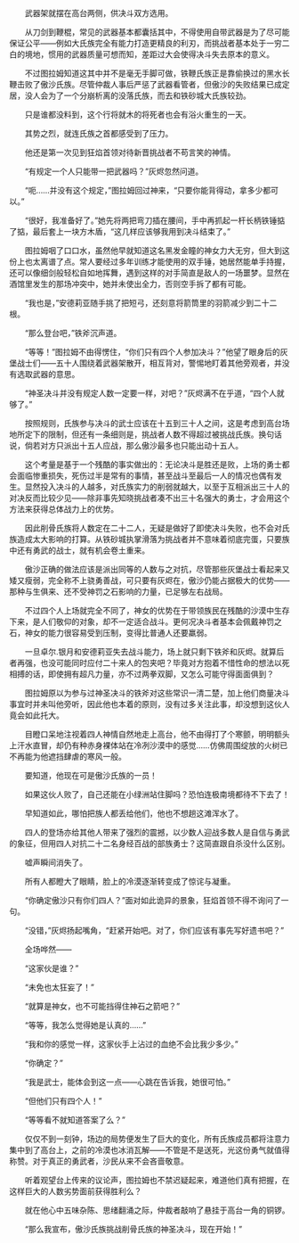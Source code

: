 　　武器架就摆在高台两侧，供决斗双方选用。

　　从刀剑到鞭棍，常见的武器基本都囊括其中，不得使用自带武器是为了尽可能保证公平——例如大氏族完全有能力打造更精良的利刃，而挑战者基本处于一穷二白的境地，惯用的武器质量可想而知，差距过大会使得决斗失去原本的意义。

　　不过图拉姆知道这其中并不是毫无手脚可做，铁鞭氏族正是靠偷换过的黑水长鞭击败了傲沙氏族。尽管仲裁人事后严惩了武器看管者，但傲沙的失败结果已成定居，没人会为了一个分崩析离的没落氏族，而去和铁砂城大氏族较劲。

　　只是谁都没料到，这个行将就木的将死者也会有浴火重生的一天。

　　其势之烈，就连氏族之首都感受到了压力。

　　他还是第一次见到狂焰首领对待新晋挑战者不苟言笑的神情。

　　“有规定一个人只能带一把武器吗？”灰烬忽然问道。

　　“呃……并没有这个规定，”图拉姆回过神来，“只要你能背得动，拿多少都可以。”

　　“很好，我准备好了。”她先将两把弯刀插在腰间，手中再抓起一杆长柄铁锤掂了掂，最后套上一块方木盾，“这几样应该够我用到决斗结束了。”

　　图拉姆咽了口口水，虽然他早就知道这名黑发金瞳的神女力大无穷，但大到这份上也太离谱了点。常人要经过多年训练才能使用的双手锤，她居然能单手持握，还可以像细剑般轻松自如地挥舞，遇到这样的对手简直是敌人的一场噩梦。显然在酒馆里发生的那场冲突中，她并未使出全力，否则空手拆了都有可能。

　　“我也是，”安德莉亚随手挑了把短弓，还刻意将箭筒里的羽箭减少到二十二根。

　　“那么登台吧，”铁斧沉声道。

　　“等等！”图拉姆不由得愣住，“你们只有四个人参加决斗？”他望了眼身后的灰堡战士们——五十人围绕着武器架散开，相互背对，警惕地盯着其他旁观者，并没有选取武器的意思。

　　“神圣决斗并没有规定人数一定要一样，对吧？”灰烬满不在乎道，“四个人就够了。”

　　按照规则，氏族参与决斗的武士应该在十五到三十人之间，这是考虑到高台场地所定下的限制，但还有一条细则是，挑战者人数不得超过被挑战氏族。换句话说，倘若对方只派出十五人应战，那么傲沙最多也只能出动十五人。

　　这个考量是基于一个残酷的事实做出的：无论决斗是胜还是败，上场的勇士都会面临惨重损失，死伤过半是常有的事情，甚至战斗至最后一人的情况也偶有发生。显然投入决斗的人越多，对氏族实力的削弱就越大，以至于互相派出三十人的对决反而比较少见——除非事先知晓挑战者凑不出三十名强大的勇士，才会用这个方法来获得总体战力上的优势。

　　因此削骨氏族将人数定在二十二人，无疑是做好了即使决斗失败，也不会对氏族造成太大影响的打算。从铁砂城执掌滑落为挑战者并不意味着彻底完蛋，只要族中还有勇武的战士，就有机会卷土重来。

　　傲沙正确的做法应该是派出同等的人数与之对抗，尽管那些灰堡战士看起来又矮又瘦弱，完全称不上骁勇善战，可只要有灰烬在，傲沙仍能占据极大的优势——那种与生俱来、还不受神罚之石影响的力量，已足够左右战局。

　　不过四个人上场就完全不同了，神女的优势在于带领族民在残酷的沙漠中生存下来，是人们敬仰的对象，却不一定适合战斗。更何况决斗者基本会佩戴神罚之石，神女的能力很容易受到压制，变得比普通人还要羸弱。

　　一旦卓尔.银月和安德莉亚失去战斗能力，场上就只剩下铁斧和灰烬。就算后者再强，也没可能同时应付二十来人的包夹吧？毕竟对方抱着不惜性命的想法以死相搏的话，即使拥有超凡力量，亦不过两拳双脚，又怎么可能守得面面俱到？

　　图拉姆原以为参与过神圣决斗的铁斧对这些常识一清二楚，加上他们商量决斗事宜时并未叫他旁听，因此他也本着的原则，没有过多关注此事，却没想到这伙人竟会如此托大。

　　目瞪口呆地注视着四人神情自然地走上高台，他不由得打了个寒颤，明明额头上汗水直冒，却仍有种赤身裸体站在冷冽沙漠中的感觉……仿佛周围绽放的火树已不再能为他遮挡肆虐的寒风一般。

　　要知道，他现在可是傲沙氏族的一员！

　　如果这伙人败了，自己还能在小绿洲站住脚吗？恐怕连极南境都待不下去了！

　　早知道如此，哪怕把族人都丢给他们，他也不想趟这滩浑水了。

　　四人的登场亦给其他人带来了强烈的震撼，以少数人迎战多数人是自信与勇武的象征，但用四人对抗二十二名身经百战的部族勇士？这简直跟自杀没什么区别。

　　嘘声瞬间消失了。

　　所有人都瞪大了眼睛，脸上的冷漠逐渐转变成了惊诧与凝重。

　　“你确定傲沙只有你们四人？”面对如此诡异的景象，狂焰首领不得不询问了一句。

　　“没错，”灰烬扬起嘴角，“赶紧开始吧。对了，你们应该有事先写好遗书吧？”

　　全场哗然——

　　“这家伙是谁？”

　　“未免也太狂妄了！”

　　“就算是神女，也不可能挡得住神石之箭吧？”

　　“等等，我怎么觉得她是认真的……”

　　“我和你的感觉一样，这家伙手上沾过的血绝不会比我少多少。”

　　“你确定？”

　　“我是武士，能体会到这一点——心跳在告诉我，她很可怕。”

　　“但他们只有四个人！”

　　“等等看不就知道答案了么？”

　　仅仅不到一刻钟，场边的局势便发生了巨大的变化，所有氏族成员都将注意力集中到了高台上，之前的冷漠也冰消瓦解——不管是不是送死，光这份勇气就值得称赞。对于真正的勇武者，沙民从来不会吝啬敬意。

　　听着观望台上传来的议论声，图拉姆也不禁迟疑起来，难道他们真有把握，在这样巨大的人数劣势面前获得胜利么？

　　就在他心中五味杂陈、思绪翻涌之际，仲裁者敲响了悬挂于高台一角的铜锣。

　　“那么我宣布，傲沙氏族挑战削骨氏族的神圣决斗，现在开始！”
